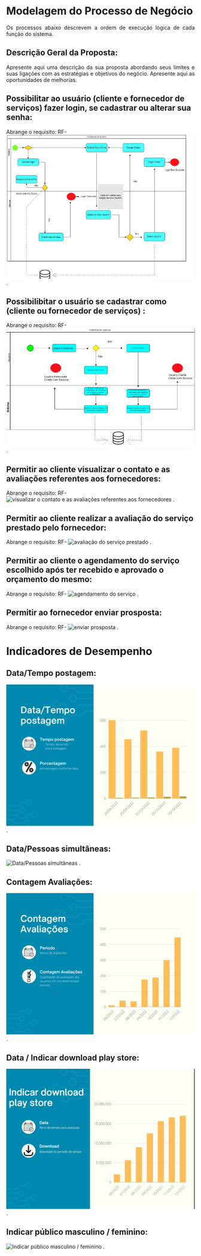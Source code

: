 # Modelagem do Processo de Negócio
<p align="justify">Os processos abaixo descrevem a ordem de execução lógica de cada função do sistema.</p> 

## Descrição Geral da Proposta:
<p align="justify">Apresente aqui uma descrição da sua proposta abordando seus limites e suas ligações com as estratégias e objetivos do negócio. Apresente aqui as oportunidades de melhorias. </p>

##  Possibilitar ao usuário (cliente e fornecedor de serviços) fazer login, se cadastrar ou alterar sua senha: 
Abrange o requisito: RF-
![fazer login, se cadastrar ou alterar sua senha](img/usuariogestaodeprocesso.jpeg)
. </p>

## Possibilibitar o usuário se cadastrar como (cliente ou fornecedor de serviços) : 
Abrange o requisito: RF-
![usuário se cadastrar como (cliente ou fornecedor de serviços)](img/cadastrousuariosclientesfornecedores.jpeg)
. </p>

##  Permitir ao cliente visualizar o contato e as avaliações referentes aos fornecedores: 
Abrange o requisito: RF-
![visualizar o contato e as avaliações referentes aos fornecedores](img/)
. </p>

## Permitir ao cliente realizar a avaliação do serviço prestado pelo fornecedor: 
Abrange o requisito: RF-
![avaliação do serviço prestado](img/)
. </p>

## Permitir ao cliente o agendamento do serviço escolhido após ter recebido e aprovado o orçamento do mesmo: 
Abrange o requisito: RF-
![agendamento do serviço](img/)
. </p>
## Permitir ao fornecedor enviar prosposta: 
Abrange o requisito: RF-
![enviar prosposta](img/)
. </p>

# Indicadores de Desempenho

## Data/Tempo postagem: 
![Data/Tempo](img/DataTempopostagem.png)
. </p>

## Data/Pessoas simultâneas: 
![Data/Pessoas simultâneas](img/DataPessoassimultâneas.png)
. </p>

## Contagem Avaliações: 
![Contagem Avaliações](img/ContagemAvaliações.png)
. </p>

## Data / Indicar download play store: 
![Data/Indicar download play store](img/Indicardownloadplaystore.png)
. </p>

## Indicar público masculino / feminino: 
![Indicar público masculino / feminino](img/Indicarpúblicomasculinofeminino.jpeg)
. </p>
